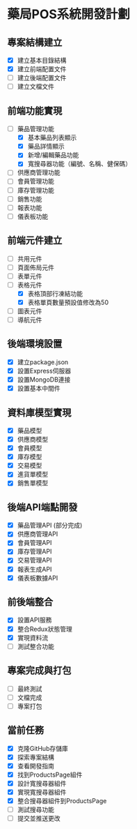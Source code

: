 # 藥局POS系統開發計劃

## 專案結構建立
- [x] 建立基本目錄結構
- [x] 建立前端配置文件
- [ ] 建立後端配置文件
- [ ] 建立文檔文件

## 前端功能實現
- [ ] 藥品管理功能
  - [x] 基本藥品列表顯示
  - [x] 藥品詳情顯示
  - [x] 新增/編輯藥品功能
  - [x] 寬搜尋器功能（編號、名稱、健保碼）
- [ ] 供應商管理功能
- [ ] 會員管理功能
- [ ] 庫存管理功能
- [ ] 銷售功能
- [ ] 報表功能
- [ ] 儀表板功能

## 前端元件建立
- [ ] 共用元件
- [ ] 頁面佈局元件
- [ ] 表單元件
- [ ] 表格元件
  - [x] 表格頂部行凍結功能
  - [x] 表格單頁數量預設值修改為50
- [ ] 圖表元件
- [ ] 導航元件

## 後端環境設置
- [x] 建立package.json
- [x] 設置Express伺服器
- [x] 設置MongoDB連接
- [x] 設置基本中間件

## 資料庫模型實現
- [x] 藥品模型
- [x] 供應商模型
- [x] 會員模型
- [x] 庫存模型
- [x] 交易模型
- [x] 進貨單模型
- [x] 銷售單模型

## 後端API端點開發
- [x] 藥品管理API (部分完成)
- [x] 供應商管理API
- [x] 會員管理API
- [x] 庫存管理API
- [x] 交易管理API
- [x] 報表生成API
- [x] 儀表板數據API

## 前後端整合
- [x] 設置API服務
- [x] 整合Redux狀態管理
- [x] 實現資料流
- [ ] 測試整合功能

## 專案完成與打包
- [ ] 最終測試
- [ ] 文檔完成
- [ ] 專案打包

## 當前任務
- [x] 克隆GitHub存儲庫
- [x] 探索專案結構
- [x] 查看開發指南
- [x] 找到ProductsPage組件
- [x] 設計寬搜尋器組件
- [x] 實現寬搜尋器組件
- [x] 整合搜尋器組件到ProductsPage
- [ ] 測試搜尋功能
- [ ] 提交並推送更改
